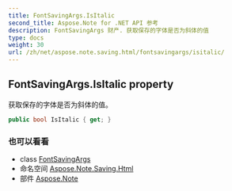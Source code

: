 ```yaml
---
title: FontSavingArgs.IsItalic
second_title: Aspose.Note for .NET API 参考
description: FontSavingArgs 财产. 获取保存的字体是否为斜体的值
type: docs
weight: 30
url: /zh/net/aspose.note.saving.html/fontsavingargs/isitalic/
---
```

## FontSavingArgs.IsItalic property

获取保存的字体是否为斜体的值。

```csharp
public bool IsItalic { get; }
```

### 也可以看看

* class [FontSavingArgs](../)
* 命名空间 [Aspose.Note.Saving.Html](../../fontsavingargs/)
* 部件 [Aspose.Note](../../../)


